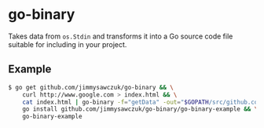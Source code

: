 # go-binary
Takes data from `os.Stdin` and transforms it into a Go source code file suitable for including in your project.

## Example

```bash
$ go get github.com/jimmysawczuk/go-binary && \
    curl http://www.google.com > index.html && \
    cat index.html | go-binary -f="getData" -out="$GOPATH/src/github.com/jimmysawczuk/go-binary/example/get_data.go" && \
    go install github.com/jimmysawczuk/go-binary/go-binary-example && \
    go-binary-example
```
